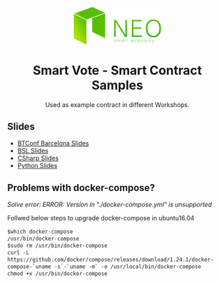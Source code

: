 <p align="center">
  <a href="https://red4sec.com" target="_blank"><img src="https://github.com/Red4Sec/NEO-SmartVote/raw/master/Resources/NEO-smart-economy-logo.png" width="200px"></a>
</p>
<h1 align="center">
Smart Vote - Smart Contract Samples
</h1>

<p align="center">
 Used as example contract in different Workshops.
</p>

## Slides
* [BTConf Barcelona Slides](https://docs.google.com/presentation/d/1tZzeOV2S8FxcKN6BxAjDILtKzQ2YCRuBn7wqiXY4w5c)
* [BSL Slides](https://drive.google.com/open?id=1n9E8ek_pHbqlTLGNRPMKidniwV3WYA95oH6rAWNKrZg)
* [CSharp Slides](https://github.com/Red4Sec/NEO-SmartVote/raw/master/Resources/NEO%20CSharp%20Workshop.pdf)
* [Python Slides](https://docs.google.com/presentation/d/1KP2IP0ndGuyqlYPuFkjRoci9EjQqUZESIpDMsF-05Qs)

## Problems with docker-compose?

*Solve error: ERROR: Version in "./docker-compose.yml" is unsupported*

Follwed below steps to upgrade docker-compose in ubuntu16.04

```
$which docker-compose
/usr/bin/docker-compose
$sudo rm /usr/bin/docker-compose
curl -L https://github.com/docker/compose/releases/download/1.24.1/docker-compose-`uname -s`-`uname -m` -o /usr/local/bin/docker-compose
chmod +x /usr/bin/docker-compose
```
